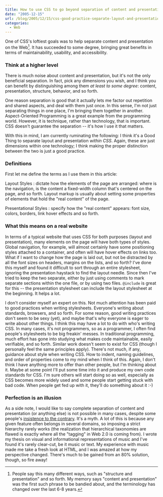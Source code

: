 ```yaml
---
title: How to use CSS to go beyond separation of content and presentation
date: "2005-12-15"
url: /blog/2005/12/15/css-good-practice-separate-layout-and-presentation/
categories:
  - Web
---
```

One of CSS's loftiest goals was to help separate content and presentation on the Web[^1]. It has succeeded to some degree, bringing great benefits in terms of maintainability, usability, and accessibility.

### Think at a higher level

There is much noise about content and presentation, but it's not the only beneficial separation. In fact, pick any dimensions you wish, and I think you can benefit by distinguishing among them *at least to some degree*: content, presentation, structure, behavior, and so forth.

One reason separation is good that it actually lets me factor out repetition and shared aspects, and deal with them just once. In this sense, I'm not just separating things in one place, I'm bringing them together in another. Aspect-Oriented Programming is a great example from the programming world. However, it is technique, rather than technology, that is important. CSS doesn't guarantee the separation -- it's how I use it that matters.

With this in mind, I am currently ruminating the following: I think it's a Good Thing to separate layout and presentation *within CSS*. Again, these are just dimensions within one technology; I think making the proper distinction between the two is just a good practice.

### Definitions

First let me define the terms as I use them in this article:

Layout Styles
:   dictate how the elements of the page are arranged: where is the navigation, is the content a fixed-width column that's centered on the page, and so forth. Layout markup is usually about setting some properties of elements that hold the "real content" of the page.

Presentational Styles
:   specify how the "real content" appears: font size, colors, borders, link hover effects and so forth.

### What this means on a real website

In terms of a typical website that uses CSS for both purposes (layout and presentation), many elements on the page will have both types of styles. Global navigation, for example, will almost certainly have some positioning styles attached to a container, and often will have hover effects on links too. What if I want to change how the page is laid out, but not be distracted by all the font sizes on headers, margins on the lists, and so forth? I've done this myself and found it difficult to sort through an entire stylesheet, ignoring the presentation haystack to find the layout needle. Since then I've tried to keep the two separate, either by just using comments to mark separate sections within the one file, or by using two files. `@include` is great for this -- the presentation stylesheet can include the layout stylesheet at the beginning. It helps a lot.

I don't consider myself an expert on this. Not much attention has been paid to good practices when writing stylesheets. Everyone's writing about standards, browsers, and so forth. For some reason, good writing practices don't seem to be sexy (yet), and maybe that's why everyone is eager to write about other things. I think this may have a lot to do with who's writing CSS. In many cases, it's not programmers, so as a programmer, I often find people's stylesheets to be big freakin' messes. In traditional programming, much effort has gone into studying what makes code maintainable, easily verifiable, and so forth. Similar work doesn't seem to exist for CSS (though I personally feel the same principles apply). There's not much, if any, guidance about style when writing CSS. How to indent, naming guidelines, and order of properties come to my mind when I think of this. Again, I don't think I have anything more to offer than other people, but I'm thinking about it. Maybe at some point I'll put some time into it and produce my own code standards for CSS. I'm sure others will start doing so as well, especially as CSS becomes more widely used and some people start getting stuck with bad code. When people get fed up with it, they'll do something about it :-)

### Perfection is an illusion

As a side note, I would like to say complete separation of content and presentation (or anything else) is not possible in many cases, despite some people's [insistence to the contrary](http://www.alistapart.com/articles/separationdilemma/). It's a myth. A lot of this is because any given feature often belongs in several domains, so imposing a strict hierarchy rarely works (the realization that hierarchical taxonomies are flawed is exactly where all the "tagging" in Web 2.0 is coming from). I wrote my thesis on visual and informational representations of music and I've found it's rarely clear-cut, be it music or text. My experience with music made me take a fresh look at HTML, and I was amazed at how my perspective changed. There's much to be gained from an 80% solution, though, so fire away!

[^1]: People say this many different ways, such as "structure and presentation" and so forth. My memory says "content and presentation" was the first such phrase to be bandied about, and the terminology has changed over the last 6-8 years.
